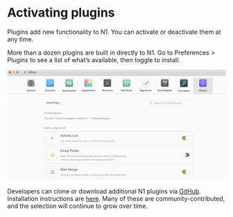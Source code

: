 # Activating plugins

Plugins add new functionality to N1\. You can activate or deactivate them at any time.

More than a dozen plugins are built in directly to N1\. Go to Preferences > Plugins to see a list of what’s available, then toggle to install.

![](./208491288-activate_plugins.gif)

Developers can clone or download additional N1 plugins via [GitHub](https://github.com/nylas/n1). Installation instructions are [here](/hc/en-us/articles/216123077). Many of these are community-contributed, and the selection will continue to grow over time.


